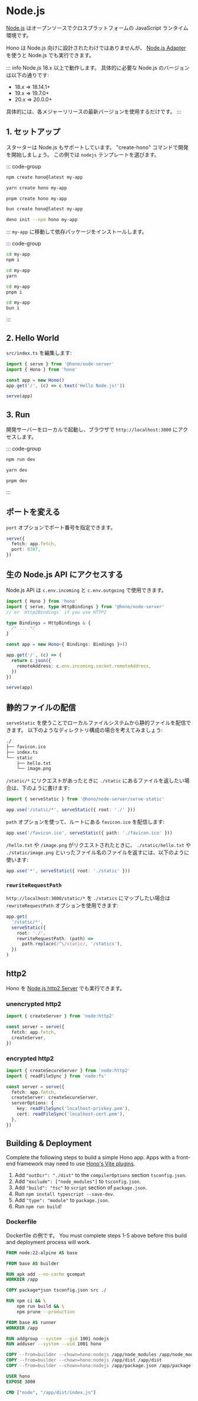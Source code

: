 # Node.js

[Node.js](https://nodejs.org/) はオープンソースでクロスプラットフォームの JavaScript ランタイム環境です。

Hono は Node.js 向けに設計されたわけではありませんが、 [Node.js Adapter](https://github.com/honojs/node-server) を使うと Node.js でも実行できます。

::: info
Node.js 18.x 以上で動作します。 具体的に必要な Node.js のバージョンは以下の通りです:

- 18.x => 18.14.1+
- 19.x => 19.7.0+
- 20.x => 20.0.0+

具体的には、各メジャーリリースの最新バージョンを使用するだけです。
:::

## 1. セットアップ

スターターは Node.js もサポートしています。
"create-hono" コマンドで開発を開始しましょう。
この例では `nodejs` テンプレートを選びます。

::: code-group

```sh [npm]
npm create hono@latest my-app
```

```sh [yarn]
yarn create hono my-app
```

```sh [pnpm]
pnpm create hono my-app
```

```sh [bun]
bun create hono@latest my-app
```

```sh [deno]
deno init --npm hono my-app
```

:::
`my-app` に移動して依存パッケージをインストールします。

::: code-group

```sh [npm]
cd my-app
npm i
```

```sh [yarn]
cd my-app
yarn
```

```sh [pnpm]
cd my-app
pnpm i
```

```sh [bun]
cd my-app
bun i
```

:::

## 2. Hello World

`src/index.ts` を編集します:

```ts
import { serve } from '@hono/node-server'
import { Hono } from 'hono'

const app = new Hono()
app.get('/', (c) => c.text('Hello Node.js!'))

serve(app)
```

## 3. Run

開発サーバーをローカルで起動し、ブラウザで `http://localhost:3000` にアクセスします。

::: code-group

```sh [npm]
npm run dev
```

```sh [yarn]
yarn dev
```

```sh [pnpm]
pnpm dev
```

:::

## ポートを変える

`port` オプションでポート番号を指定できます。

```ts
serve({
  fetch: app.fetch,
  port: 8787,
})
```

## 生の Node.js API にアクセスする

Node.js API は `c.env.incoming` と `c.env.outgoing` で使用できます。

```ts
import { Hono } from 'hono'
import { serve, type HttpBindings } from '@hono/node-server'
// or `Http2Bindings` if you use HTTP2

type Bindings = HttpBindings & {
  /* ... */
}

const app = new Hono<{ Bindings: Bindings }>()

app.get('/', (c) => {
  return c.json({
    remoteAddress: c.env.incoming.socket.remoteAddress,
  })
})

serve(app)
```

## 静的ファイルの配信

`serveStatic` を使うことでローカルファイルシステムから静的ファイルを配信できます。 以下のようなディレクトリ構成の場合を考えてみましょう:

```sh
./
├── favicon.ico
├── index.ts
└── static
    ├── hello.txt
    └── image.png
```

`/static/*` にリクエストがあったときに `./static` にあるファイルを返したい場合は、下のように書けます:

```ts
import { serveStatic } from '@hono/node-server/serve-static'

app.use('/static/*', serveStatic({ root: './' }))
```

`path` オプションを使って、ルートにある `favicon.ico` を配信します:

```ts
app.use('/favicon.ico', serveStatic({ path: './favicon.ico' }))
```

`/hello.txt` や `/image.png` がリクエストされたときに、 `./static/hello.txt` や `./static/image.png` といったファイル名のファイルを返すには、以下のように使います:

```ts
app.use('*', serveStatic({ root: './static' }))
```

### `rewriteRequestPath`

`http://localhost:3000/static/*` を `./statics` にマップしたい場合は `rewriteRequestPath` オプションを使用できます:

```ts
app.get(
  '/static/*',
  serveStatic({
    root: './',
    rewriteRequestPath: (path) =>
      path.replace(/^\/static/, '/statics'),
  })
)
```

## http2

Hono を [Node.js http2 Server](https://nodejs.org/api/http2.html) でも実行できます。

### unencrypted http2

```ts
import { createServer } from 'node:http2'

const server = serve({
  fetch: app.fetch,
  createServer,
})
```

### encrypted http2

```ts
import { createSecureServer } from 'node:http2'
import { readFileSync } from 'node:fs'

const server = serve({
  fetch: app.fetch,
  createServer: createSecureServer,
  serverOptions: {
    key: readFileSync('localhost-privkey.pem'),
    cert: readFileSync('localhost-cert.pem'),
  },
})
```

## Building & Deployment

Complete the following steps to build a simple Hono app. Apps with a front-end framework may need to use [Hono's Vite plugins](https://github.com/honojs/vite-plugins).

1. Add `"outDir": "./dist"` to the `compilerOptions` section `tsconfig.json`.
2. Add `"exclude": ["node_modules"]` to `tsconfig.json`.
3. Add `"build": "tsc"` to `script` section of `package.json`.
4. Run `npm install typescript --save-dev`.
5. Add `"type": "module"` to `package.json`.
6. Run `npm run build`!

### Dockerfile

Dockerfile の例です。 You must complete steps 1-5 above before this build and deployment process will work.

```Dockerfile
FROM node:22-alpine AS base

FROM base AS builder

RUN apk add --no-cache gcompat
WORKDIR /app

COPY package*json tsconfig.json src ./

RUN npm ci && \
    npm run build && \
    npm prune --production

FROM base AS runner
WORKDIR /app

RUN addgroup --system --gid 1001 nodejs
RUN adduser --system --uid 1001 hono

COPY --from=builder --chown=hono:nodejs /app/node_modules /app/node_modules
COPY --from=builder --chown=hono:nodejs /app/dist /app/dist
COPY --from=builder --chown=hono:nodejs /app/package.json /app/package.json

USER hono
EXPOSE 3000

CMD ["node", "/app/dist/index.js"]
```

